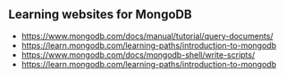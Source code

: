 ## Learning websites for MongoDB

* https://www.mongodb.com/docs/manual/tutorial/query-documents/
* https://learn.mongodb.com/learning-paths/introduction-to-mongodb
* https://www.mongodb.com/docs/mongodb-shell/write-scripts/
* https://learn.mongodb.com/learning-paths/introduction-to-mongodb